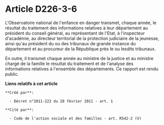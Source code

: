 # Article D226-3-6

L'Observatoire national de l'enfance en danger transmet, chaque année, le résultat du traitement des informations relatives à
leur département au président du conseil général, au représentant de l'Etat, à l'inspecteur d'académie, au directeur
territorial de la protection judiciaire de la jeunesse, ainsi qu'au président du ou des tribunaux de grande instance du
département et au procureur de la République près le ou lesdits tribunaux. 

En outre, il transmet chaque année au ministre de la justice et au ministre chargé de la famille le résultat du traitement et
de l'analyse des informations relatives à l'ensemble des départements. Ce rapport est rendu public.

**Liens relatifs à cet article**

	**Créé par**:

	  - Décret n°2011-222 du 28 février 2011 - art. 1

	**Cité par**:

	  - Code de l'action sociale et des familles - art. R542-2 (V)
